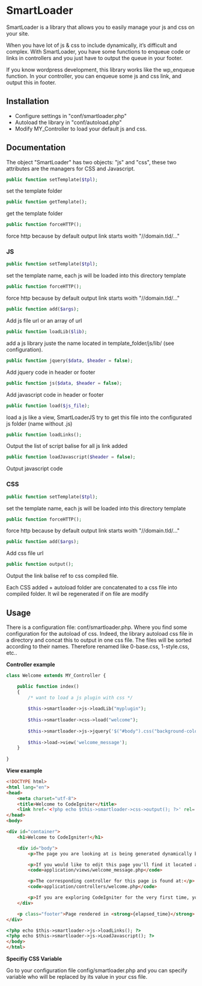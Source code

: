 # SmartLoader

SmartLoader is a library that allows you to easily manage your js and css on your site.

When you have lot of js & css to include dynamically, it’s difficult and complex. With SmartLoader, you have some functions to enqueue code or links in controllers and you just have to output the queue in your footer.

If you know wordpress development, this library works like the wp_enqueue function. In your controller, you can enqueue some js and css link, and output this in footer.


## Installation 

* Configure settings in "conf/smartloader.php"
* Autoload the library in "conf/autoload.php"
* Modify MY_Controller to load your default js and css.


## Documentation

The object "SmartLoader" has two objects: "js" and "css", these two attributes are the managers for CSS and Javascript.
```php
public function setTemplate($tpl);
```
set the template folder
```php
public function getTemplate();
```
get the template folder
```php
public function forceHTTP();
```
force http because by default output link starts woith "//domain.tld/..."


### JS
```php
public function setTemplate($tpl);
```
set the template name, each js will be loaded into this directory template
```php
public function forceHTTP();
```
force http because by default output link starts woith "//domain.tld/..."
```php
public function add($args);
```
Add js file url or an array of url
```php
public function loadLib($lib);
```
add a js library juste the name located in template_folder/js/lib/ (see configuration).
```php
public function jquery($data, $header = false);
```
Add jquery code in header or footer
```php
public function js($data, $header = false);
```
Add javascript code in header or footer
```php
public function load($js_file);
```
load a js like a view, SmartLoaderJS try to get this file into the configurated js folder (name without .js)

```php
public function loadLinks();
```
Output the list of script balise for all js link added

```php
public function loadJavascript($header = false);
```
Output javascript code


### CSS
```php
public function setTemplate($tpl);
```
set the template name, each js will be loaded into this directory template

```php
public function forceHTTP();
```
force http because by default output link starts woith "//domain.tld/..."

```php
public function add($args);
```
Add css file url

```php
public function output();
```
Output the link balise ref to css compiled file.

Each CSS added + autoload folder are concatenated to a css file into compiled folder. It wil be regenerated if on file are modify


## Usage

There is a configuration file: conf/smartloader.php. Where you find some configuration for the autoload of css. Indeed, the library autoload css file in a directory and concat this to output in one css file.
The files will be sorted according to their names. Therefore renamed like 0-base.css, 1-style.css, etc..

__Controller example__
```php
class Welcome extends MY_Controller {

	public function index()
	{
		/* want to load a js plugin with css */
		
		$this->smartloader->js->loadLib("myplugin");
		
		$this->smartloader->css->load("welcome");
		
		$this->smartloader->js->jquery('$("#body").css("background-color","red");');
		
		$this->load->view('welcome_message');
	}
	
}
```
__View example__
```html
<!DOCTYPE html>
<html lang="en">
<head>
	<meta charset="utf-8">
	<title>Welcome to CodeIgniter</title>
	<link href='<?php echo $this->smartloader->css->output(); ?>' rel='stylesheet'/>
</head>
<body>

<div id="container">
	<h1>Welcome to CodeIgniter!</h1>

	<div id="body">
		<p>The page you are looking at is being generated dynamically by CodeIgniter.</p>

		<p>If you would like to edit this page you'll find it located at:</p>
		<code>application/views/welcome_message.php</code>

		<p>The corresponding controller for this page is found at:</p>
		<code>application/controllers/welcome.php</code>

		<p>If you are exploring CodeIgniter for the very first time, you should start by reading the <a href="user_guide/">User Guide</a>.</p>
	</div>

	<p class="footer">Page rendered in <strong>{elapsed_time}</strong> seconds</p>
</div>

<?php echo $this->smartloader->js->loadLinks(); ?>
<?php echo $this->smartloader->js->LoadJavascript(); ?>
</body>
</html>
```
__Specifiy CSS Variable__

Go to your configuration file config/smartloader.php and you can specify variable who will be replaced by its value in your css file. 

